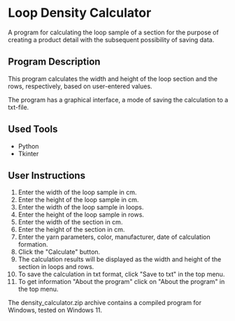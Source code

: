 # Loop Density Calculator
A program for calculating the loop sample of a section for the purpose of creating a product detail with the subsequent possibility of saving data.

## Program Description
This program calculates the width and height of the loop section and the rows, respectively, based on user-entered values.

The program has a graphical interface, a mode of saving the calculation to a txt-file.

## Used Tools
* Python
* Tkinter

## User Instructions
1. Enter the width of the loop sample in cm.
2. Enter the height of the loop sample in cm.
3. Enter the width of the loop sample in loops.
4. Enter the height of the loop sample in rows.
5. Enter the width of the section in cm.
6. Enter the height of the section in cm.
7. Enter the yarn parameters, color, manufacturer, date of calculation formation.
8. Click the "Calculate" button.
9. The calculation results will be displayed as the width and height of the section in loops and rows.
10. To save the calculation in txt format, click "Save to txt" in the top menu.
11. To get information "About the program" click on "About the program" in the top menu.

The density_calculator.zip archive contains a compiled program for Windows, tested on Windows 11.
